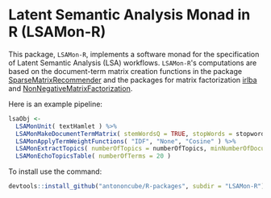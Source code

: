 # Latent Semantic Analysis Monad in R (LSAMon-R)

This package, `LSAMon-R`, implements a software monad for the specification of Latent Semantic Analysis (LSA) workflows.
`LSAMon-R`'s computations are based on the document-term matrix creation functions in the package
[SparseMatrixRecommender](https://github.com/antononcube/R-packages/tree/master/SparseMatrixRecommender)
and the packages for matrix factorization
[irlba](https://cran.r-project.org/web/packages/irlba/index.html) and
[NonNegativeMatrixFactorization](https://github.com/antononcube/R-packages/tree/master/NonNegativeMatrixFactorization).

Here is an example pipeline:

```r
lsaObj <-
  LSAMonUnit( textHamlet ) %>%
  LSAMonMakeDocumentTermMatrix( stemWordsQ = TRUE, stopWords = stopwords::stopwords() ) %>%
  LSAMonApplyTermWeightFunctions( "IDF", "None", "Cosine" ) %>%
  LSAMonExtractTopics( numberOfTopics = numberOfTopics, minNumberOfDocumentsPerTerm = minNumberOfDocumentsPerTerm, maxSteps = maxSteps, method = "NNMF" ) %>%
  LSAMonEchoTopicsTable( numberOfTerms = 20 )
```

To install use the command:

```r
devtools::install_github("antononcube/R-packages", subdir = "LSAMon-R")   
```
